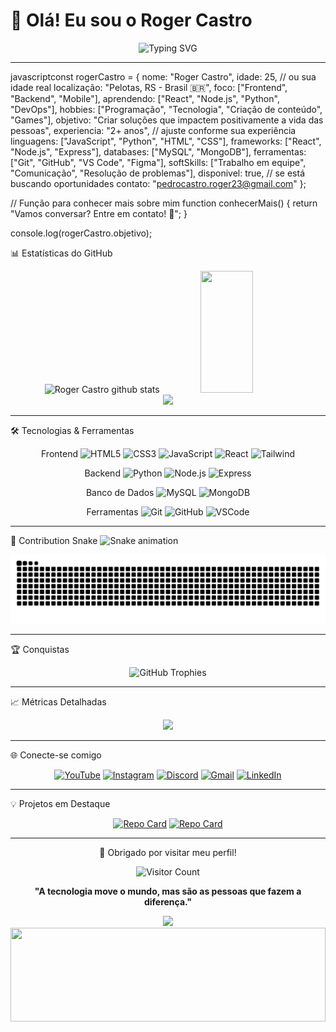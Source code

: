 # 👋 Olá! Eu sou o Roger Castro

<div align="center">
  
  ![Typing SVG](https://readme-typing-svg.herokuapp.com/?color=00bfbf&size=35&center=true&vCenter=true&width=1000&lines=Bem-vindo+ao+meu+perfil!+👋;Desenvolvedor+Frontend+e+Backend;Apaixonado+por+tecnologia+e+inovação;Sempre+em+busca+de+novos+desafios!)

</div>

---

javascriptconst rogerCastro = {
    nome: "Roger Castro",
    idade: 25, // ou sua idade real
    localização: "Pelotas, RS - Brasil 🇧🇷",
    foco: ["Frontend", "Backend", "Mobile"],
    aprendendo: ["React", "Node.js", "Python", "DevOps"],
    hobbies: ["Programação", "Tecnologia", "Criação de conteúdo", "Games"],
    objetivo: "Criar soluções que impactem positivamente a vida das pessoas",
    experiencia: "2+ anos", // ajuste conforme sua experiência
    linguagens: ["JavaScript", "Python", "HTML", "CSS"],
    frameworks: ["React", "Node.js", "Express"],
    databases: ["MySQL", "MongoDB"],
    ferramentas: ["Git", "GitHub", "VS Code", "Figma"],
    softSkills: ["Trabalho em equipe", "Comunicação", "Resolução de problemas"],
    disponivel: true, // se está buscando oportunidades
    contato: "pedrocastro.roger23@gmail.com"
};

// Função para conhecer mais sobre mim
function conhecerMais() {
    return "Vamos conversar? Entre em contato! 🚀";
}

console.log(rogerCastro.objetivo);

📊 Estatísticas do GitHub

<div align="center">
  <img width="49%" height="195px" src="https://github-readme-stats.vercel.app/api?username=RogerCAstro25&show_icons=true&count_private=true&hide_border=true&title_color=00bfbf&icon_color=00bfbf&text_color=c9d1d9&bg_color=0d1117" alt="Roger Castro github stats" /> 
  
  <img width="41%" height="195px" src="https://github-readme-stats.vercel.app/api/top-langs/?username=RogerCAstro25&layout=compact&hide_border=true&title_color=00bfbf&text_color=00bfbf&bg_color=0d1117" />
</div>

<div align="center">
  <img width="90%" src="https://github-readme-activity-graph.vercel.app/graph?username=RogerCAstro25&custom_title=Gráfico%20de%20Contribuições&bg_color=0d1117&color=00bfbf&line=00bfbf&point=00bfbf&area_color=0d1117&title_color=00bfbf&area=true&hide_border=true" />
</div>

---

🛠️ Tecnologias & Ferramentas

<div align="center">
  
   Frontend
  <img src="https://img.shields.io/badge/HTML5-E34F26?style=for-the-badge&logo=html5&logoColor=white" alt="HTML5"/>
  <img src="https://img.shields.io/badge/CSS3-1572B6?style=for-the-badge&logo=css3&logoColor=white" alt="CSS3"/>
  <img src="https://img.shields.io/badge/JavaScript-F7DF1E?style=for-the-badge&logo=javascript&logoColor=black" alt="JavaScript"/>
  <img src="https://img.shields.io/badge/React-20232A?style=for-the-badge&logo=react&logoColor=61DAFB" alt="React"/>
  <img src="https://img.shields.io/badge/Tailwind_CSS-38B2AC?style=for-the-badge&logo=tailwind-css&logoColor=white" alt="Tailwind"/>
  
  Backend
  <img src="https://img.shields.io/badge/Python-3776AB?style=for-the-badge&logo=python&logoColor=white" alt="Python"/>
  <img src="https://img.shields.io/badge/Node.js-43853D?style=for-the-badge&logo=node.js&logoColor=white" alt="Node.js"/>
  <img src="https://img.shields.io/badge/Express.js-404D59?style=for-the-badge" alt="Express"/>
  
  Banco de Dados
  <img src="https://img.shields.io/badge/MySQL-00000F?style=for-the-badge&logo=mysql&logoColor=white" alt="MySQL"/>
  <img src="https://img.shields.io/badge/MongoDB-4EA94B?style=for-the-badge&logo=mongodb&logoColor=white" alt="MongoDB"/>
  
   Ferramentas
  <img src="https://img.shields.io/badge/Git-F05032?style=for-the-badge&logo=git&logoColor=white" alt="Git"/>
  <img src="https://img.shields.io/badge/GitHub-100000?style=for-the-badge&logo=github&logoColor=white" alt="GitHub"/>
  <img src="https://img.shields.io/badge/Visual_Studio_Code-0078D4?style=for-the-badge&logo=visual%20studio%20code&logoColor=white" alt="VSCode"/>
  
</div>

---

🐍 Contribution Snake
![Snake animation](https://github.com/RogerCAstro25/RogerCAstro25/raw/output/snake.svg)
<div align="center">
  
  <picture>
    <source media="(prefers-color-scheme: dark)" srcset="https://raw.githubusercontent.com/RogerCAstro25/RogerCAstro25/output/github-contribution-grid-snake-dark.svg">
    <source media="(prefers-color-scheme: light)" srcset="https://raw.githubusercontent.com/RogerCAstro25/RogerCAstro25/output/github-contribution-grid-snake.svg">
    <img alt="github contribution grid snake animation" src="https://raw.githubusercontent.com/RogerCAstro25/RogerCAstro25/output/github-contribution-grid-snake.svg">
  </picture>
  
</div>

---

🏆 Conquistas

<div align="center">
  
  ![GitHub Trophies](https://github-profile-trophy.vercel.app/?username=RogerCAstro25&theme=radical&no-frame=false&no-bg=false&margin-w=4)
  
</div>

---

 📈 Métricas Detalhadas

<div align="center">
  
  <img src="https://github-readme-streak-stats.herokuapp.com/?user=RogerCAstro25&theme=radical&hide_border=true"/>
  
</div>

---

🌐 Conecte-se comigo

<div align="center">
  
  [![YouTube](https://img.shields.io/badge/YouTube-FF0000?style=for-the-badge&logo=youtube&logoColor=white)](https://youtube.com/@pedrocastro2013?si=NHASLfLqbyvY3P3v)
  [![Instagram](https://img.shields.io/badge/-Instagram-%23E4405F?style=for-the-badge&logo=instagram&logoColor=white)](https://www.instagram.com/roger.castro.23?igsh=cmFjdzNtdTAzZ21r&utm_source=qr)
  [![Discord](https://img.shields.io/badge/Discord-7289DA?style=for-the-badge&logo=discord&logoColor=white)](https://discord.gg/pedro_castro23)
  [![Gmail](https://img.shields.io/badge/-Gmail-%23333?style=for-the-badge&logo=gmail&logoColor=white)](mailto:pedrocastro.roger23@gmail.com)
  [![LinkedIn](https://img.shields.io/badge/-LinkedIn-%230077B5?style=for-the-badge&logo=linkedin&logoColor=white)](https://www.linkedin.com/in/pedro-castro-6b453595)
  
</div>

---

💡 Projetos em Destaque

<div align="center">
  
  [![Repo Card](https://github-readme-stats.vercel.app/api/pin/?username=RogerCAstro25&repo=nome-do-projeto&bg_color=0d1117&color=00bfbf&line_height=27&title_color=00bfbf&hide_border=true)](https://github.com/RogerCAstro25/nome-do-projeto)
  [![Repo Card](https://github-readme-stats.vercel.app/api/pin/?username=RogerCAstro25&repo=outro-projeto&bg_color=0d1117&color=00bfbf&line_height=27&title_color=00bfbf&hide_border=true)](https://github.com/RogerCAstro25/outro-projeto)
  
</div>

---

<div align="center">
  
  💙 Obrigado por visitar meu perfil!
  
  ![Visitor Count](https://komarev.com/ghpvc/?username=RogerCAstro25&color=00bfbf&style=flat-square&label=Visitantes)
  
  **"A tecnologia move o mundo, mas são as pessoas que fazem a diferença."**
  
  <img src="https://capsule-render.vercel.app/api?type=waving&color=00bfbf&height=120&section=footer"/>
  <img src="https://raw.githubusercontent.com/rodrigograca31/rodrigograca31/master/matrix.svg" width="100%" height="150px"/>
</div>
  
</div>

